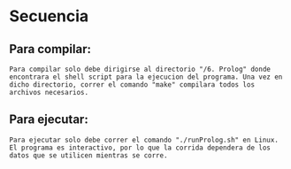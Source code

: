 # Secuencia

##  Para compilar:

    Para compilar solo debe dirigirse al directorio "/6. Prolog" donde encontrara el shell script para la ejecucion del programa. Una vez en dicho directorio, correr el comando "make" compilara todos los archivos necesarios.

## Para ejecutar:

    Para ejecutar solo debe correr el comando "./runProlog.sh" en Linux. El programa es interactivo, por lo que la corrida dependera de los datos que se utilicen mientras se corre.